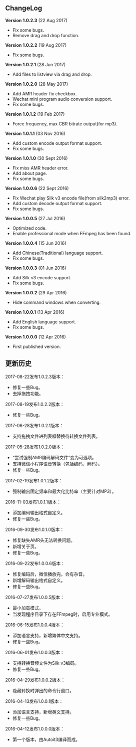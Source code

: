 ## ChangeLog

<b>Version 1.0.2.3</b> (22 Aug 2017)
 * Fix some bugs.
 * Remove drag and drop function.

<b>Version 1.0.2.2</b> (19 Aug 2017)
 * Fix some bugs.

<b>Version 1.0.2.1</b> (28 Jun 2017)
 * Add files to listview via drag and drop.

<b>Version 1.0.2.0</b> (28 May 2017)
 * Add AMR header fix checkbox.
 * Wechat mini program audio conversion support.
 * Fix some bugs.

<b>Version 1.0.1.2</b> (19 Feb 2017)
 * Force frequency, max CBR bitrate output(for mp3).

<b>Version 1.0.1.1</b> (03 Nov 2016)
 * Add custom encode output format support.
 * Fix some bugs.

<b>Version 1.0.1.0</b> (30 Sept 2016)
 * Fix miss AMR header error.
 * Add about page.
 * Fix some bugs.
 
<b>Version 1.0.0.6</b> (22 Sept 2016)
 * Fix Wechat play Silk v3 encode file(from silk2mp3) error.
 * Add custom decode output format support.
 * Fix some bugs.

<b>Version 1.0.0.5</b> (27 Jul 2016)
 * Optimized code.
 * Enable professional mode when FFmpeg has been found.

<b>Version 1.0.0.4</b> (15 Jun 2016)
 * Add Chinese(Traditional) language support.
 * Fix some bugs.

<b>Version 1.0.0.3</b> (01 Jun 2016)
 * Add Silk v3 encode support.
 * Fix some bugs.

<b>Version 1.0.0.2</b> (29 Apr 2016)
 * Hide command windows when converting.

<b>Version 1.0.0.1</b> (13 Apr 2016)
 * Add English language support.
 * Fix some bugs.

<b>Version 1.0.0.0</b> (12 Apr 2016)
 * First published version.


## 更新历史

2017-08-22发布1.0.2.3版本：
 * 修复一些Bug。
 * 去掉拖拽功能。

2017-08-19发布1.0.2.2版本：
 * 修复一些Bug。

2017-06-28发布1.0.2.1版本：
 * 支持拖拽文件进列表框替换待转换文件列表。

2017-05-28发布1.0.2.0版本：
 * “尝试强制AMR编码解码文件”变为可选项。
 * 支持微信小程序语音转换（包括编码、解码）。
 * 修复一些Bug。

2017-02-19发布1.0.1.2版本：
 * 强制输出固定频率和最大化比特率（主要针对MP3）。

2016-11-03发布1.0.1.1版本：
 * 添加编码输出格式自定义。
 * 修复一些Bug。

2016-09-30发布1.0.1.0版本：
 * 修复缺失AMR头无法转换问题。
 * 新增关于页。
 * 修复一些Bug。

2016-09-22发布1.0.0.6版本：
 * 修复编码后，微信播放完，会有杂音。
 * 新增解码输出格式自定义。
 * 修复一些Bug。

2016-07-27发布1.0.0.5版本：
 * 最小加载模式。
 * 当发现程序目录下存在FFmpeg时，启用专业模式。

2016-06-15发布1.0.0.4版本：
 * 添加语言支持，新增繁体中文支持。
 * 修复一些Bug。

2016-06-01发布1.0.0.3版本：
 * 支持转换音频文件为Silk v3编码。
 * 修复一些Bug。

2016-04-29发布1.0.0.2版本：
 * 隐藏转换时弹出的命令行窗口。

2016-04-13发布1.0.0.1版本：
 * 添加语言支持，新增英文支持。
 * 修复一些Bug。

2016-04-12发布1.0.0.0版本：
 * 第一个版本，由Autoit3编译而成。
